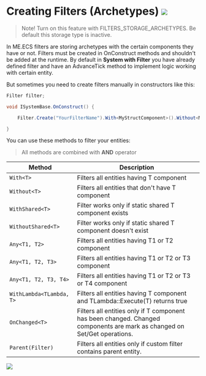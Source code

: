 # Creating Filters (Archetypes) [![](Logo-Tiny.png)](/../../#glossary)

> Note! Turn on this feature with FILTERS_STORAGE_ARCHETYPES. Be default this storage type is inactive.

In ME.ECS filters are storing archetypes with the certain components they have or not.
Filters must be created in OnConstruct methods and shouldn't be added at the runtime.
By default in **System with Filter** you have already defined filter and have an AdvanceTick method to implement logic working with certain entity.

But sometimes you need to create filters manually in constructors like this:
```csharp
Filter filter;

void ISystemBase.OnConstruct() {

    Filter.Create("YourFilterName").With<MyStructComponent>().Without<MyComponent>().Push(ref this.filter);

}
```

You can use these methods to filter your entities:
> All methods are combined with **AND** operator

| Method | Description |
| ----- | ----- |
| ```With<T>``` | Filters all entities having T component |
| ```Without<T>``` | Filters all entities that don't have T component |
| ```WithShared<T>``` | Filter works only if static shared T component exists |
| ```WithoutShared<T>``` | Filter works only if static shared T component doesn't exist |
| ```Any<T1, T2>``` | Filters all entities having T1 or T2 component |
| ```Any<T1, T2, T3>``` | Filters all entities having T1 or T2 or T3 component |
| ```Any<T1, T2, T3, T4>``` | Filters all entities having T1 or T2 or T3 or T4 component |
| ```WithLambda<TLambda, T>``` | Filters all entities having T component and TLambda::Execute(T) returns true |
| ```OnChanged<T>``` | Filters all entities only if T component has been changed. Changed components are mark as changed on Set/Get operations. |
| ```Parent(Filter)``` | Filters all entities only if custom filter contains parent entity. |

[![](Footer.png)](/../../#glossary)

